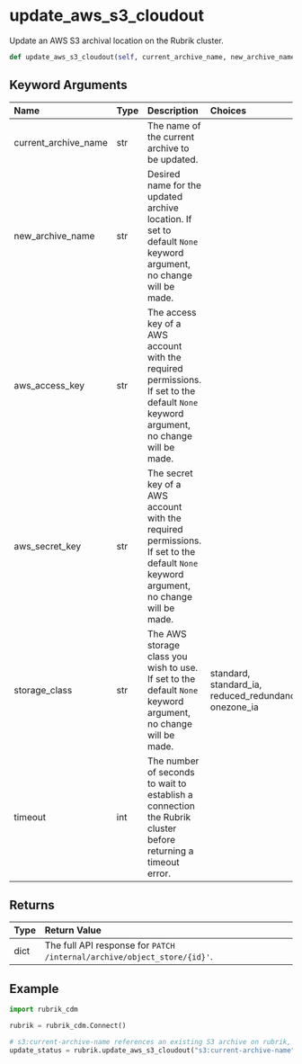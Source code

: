 # update\_aws\_s3\_cloudout

Update an AWS S3 archival location on the Rubrik cluster.

```python
def update_aws_s3_cloudout(self, current_archive_name, new_archive_name=None, aws_access_key=None, aws_secret_key=None, storage_class=None, timeout=180):
```

## Keyword Arguments

| Name | Type | Description | Choices | Default |
| :--- | :--- | :--- | :--- | :--- |
| current\_archive\_name | str | The name of the current archive to be updated. |  |  |
| new\_archive\_name | str | Desired name for the updated archive location. If set to default `None` keyword argument, no change will be made. |  | None |
| aws\_access\_key | str | The access key of a AWS account with the required permissions. If set to the default `None` keyword argument, no change will be made. |  | None |
| aws\_secret\_key | str | The secret key of a AWS account with the required permissions. If set to the default `None` keyword argument, no change will be made. |  | None |
| storage\_class | str | The AWS storage class you wish to use. If set to the default `None` keyword argument, no change will be made. | standard, standard\_ia, reduced\_redundancy, onezone\_ia | None |
| timeout | int | The number of seconds to wait to establish a connection the Rubrik cluster before returning a timeout error. |  | 180 |

## Returns

| Type | Return Value |
| :--- | :--- |
| dict | The full API response for `PATCH /internal/archive/object_store/{id}'`. |

## Example

```python
import rubrik_cdm

rubrik = rubrik_cdm.Connect()

# s3:current-archive-name references an existing S3 archive on rubrik, the below example changes the name, rotates the access key and secret key, and changes the storage class to one zone IA
update_status = rubrik.update_aws_s3_cloudout("s3:current-archive-name", new_archive_name="s3:new-archive-name", aws_access_key="01234567890ABCDEFGHI", aws_secret_key="Th1s1sAnewS3cretKey", storage_class="onezone_ia")
```


